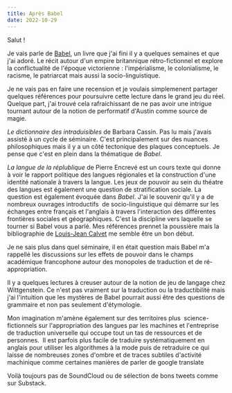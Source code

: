 ```yaml
---
title: Après Babel
date: 2022-10-29
---
```


Salut !


Je vais parle de [Babel][1], un livre que j'ai fini il y a quelques 
semaines et que j'ai adoré. Le récit autour d'un empire britannique 
rétro-fictionnel et explore la conflictualité de l'époque victorienne : 
l'impérialisme, le colonialisme, le racisme, le patriarcat mais aussi la 
socio-linguistique.


Je ne vais pas en faire une recension et je voulais simplemenent 
partager quelques références pour poursuivre cette lecture dans le grand 
jeu du réel. Quelque part, j'ai trouvé cela rafraichissant de ne pas 
avoir une intrigue tournant autour de la notion de performatif d'Austin 
comme source de magie.


*Le dictionnaire des intraduisibles* de Barbara Cassin. Pas lu mais 
j'avais assisté à un cycle de séminaire. C'est principalement sur des 
nuances philosophiques mais il y a un côté tectonique des plaques 
conceptuels. Je pense que c'est en plein dans la thématique de *Babel*.


*La langue de la réplublique* de Pierre Encrevé est un cours texte qui 
donne à voir le rapport politique des langues régionales et la 
construction d'une identité nationale à travers la langue. Les jeux de 
pouvoir au sein du théatre des langues est également une question de 
stratification sociale. La question est également évoquée dans *Babel*. 
J'ai le souvenir qu'il y a de nombreux ouvrages introductifs  de 
socio-linguistique qui démarre sur les échanges entre français et 
l'anglais à travers l'interaction des différentes frontières sociales et 
géographiques. C'est la discipline vers laquelle se tourner si Babel 
vous a parlé. Mes références prennet la poussière mais la bibliographie 
de [Louis-Jean Calvet][2] me semble être un bon début.


Je ne sais plus dans quel séminaire, il en était question mais Babel m'a 
rappellé les discussions sur les effets de pouvoir dans le champs 
académique francophone autour des monopoles de traduction et de 
ré-appropriation.


Il y a quelques lectures à creuser autour de la notion de jeu de langage 
chez Wittgenstein. Ce n'est pas vraiment sur la traduction ou la 
traductibilité mais j'ai l'intuition que les mystères de Babel pourrait 
aussi être des questions de grammaire et non pas seulement d'étymologie.


Mon imagination m'amène également sur des territoires plus  
science-fictionnels sur l'appropriation des langues par les machines et 
l'entreprise de traduction universelle qui occupe tout un tas de 
ressources et de personnes.  Il est parfois plus facile de traduire 
systématiquement en anglais pour utiliser les algorithmes à la mode puis 
de retraduire ce qui laisse de nombreuses zones d'ombre et de traces 
subtiles d'activité machinique comme certaines manières de parler de 
google translate


Voilà toujours pas de SoundCloud ou de sélection de bons tweets comme 
sur Substack.


[1]: https://lire.boitam.eu/book/30326/s/babel-or-the-necessity-of-violence

[2]: https://fr.wikipedia.org/wiki/Louis-Jean_Calvet

